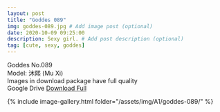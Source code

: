 ```yaml
---
layout: post
title: "Goddes 089"
img: goddes-089.jpg # Add image post (optional)
date: 2020-10-09 09:25:00
description: Sexy girl. # Add post description (optional)
tag: [cute, sexy, goddes]
---
```

Goddes No.089  
Model: 沐熙 (Mu Xi)                                          
Images in download package have full quality                    
Google Drive [Download Full](http://gestyy.com/ee8gGt)

{% include image-gallery.html folder="/assets/img/A1/goddes-089/" %}
